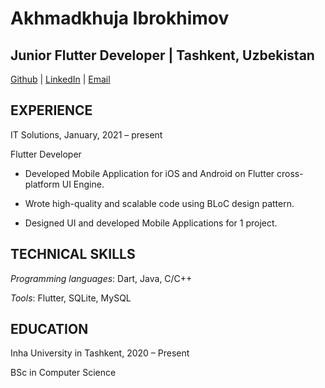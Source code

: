 # Akhmadkhuja Ibrokhimov

## Junior Flutter Developer | Tashkent, Uzbekistan
[Github](https://github.com/a_ibrkh) | [LinkedIn](linkedin.com/in/akhmadkhuja-ibrokhimov-562554237) | [Email](axmadxojaibrohimov@gmail.com)

## EXPERIENCE

IT Solutions, January, 2021 – present

Flutter Developer

* Developed Mobile Application for iOS and Android on Flutter cross-platform UI Engine.

* Wrote high-quality and scalable code using BLoC design pattern.

* Designed UI and developed Mobile Applications for 1 project.

## TECHNICAL SKILLS

*Programming languages*: Dart, Java, C/C++

*Tools*: Flutter, SQLite, MySQL 

## EDUCATION

Inha University in Tashkent, 2020 – Present

BSc in Computer Science
